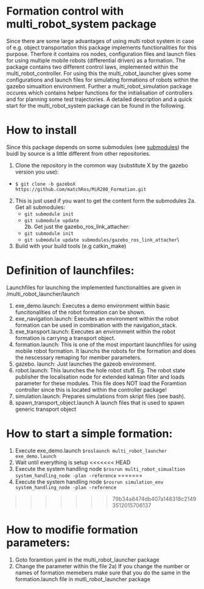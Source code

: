 # Formation control with multi_robot_system package
Since there are some large advantages of using multi robot system in case of e.g. object transportation this package implements functionalities for this purpose. Therfore it contains ros nodes, configuration files and launch files for using multiple mobile robots (differential driven) as a formation. The package contains two different control laws, implemented within the multi_robot_controller. For using this the multi_robot_launcher gives some configurations and launch files for simulating formations of robots within the gazebo simualtion environment. Further a multi_robot_simulation package occures which contains helper functions for the initialisation of controllers and for planning some test trajectories. A detailed description and a quick start for the multi_robot_system package can be found in the following.
# How to install
Since this package depends on some submodules (see [submodules](../submodules)) the buidl by source is a little different from other repositories.
1. Clone the repository in the common way (substitute X by the gazebo version you use):
  * `$ git clone -b gazeboX  https://github.com/matchRos/MiR200_Formation.git`
2. This is just used if you want to get the content form the submodules
  2a. Get all submodules: 
    * `git submodule init`
    * `git submodule update`\
  2b. Get just the gazebo_ros_link_attacher:
    * `git submodule init`
    * `git submodule update submodules/gazebo_ros_link_attacher`\
3. Build with your build tools (e.g catkin_make)

# Definition of launchfiles:
Launchfiles for launching the implemented functionalities are given in /multi_robot_launcher/launch
1. exe_demo.launch:
Executes a demo environment within basic funcitonalities of the robot formation can be shown.
2. exe_navigation.launch:
Executes an environment within the robot formation can be used in combination with the navigation_stack.
3. exe_transport.launch:
Executes an environment within the robot formation is carrying a transport object.
4. formation.launch:
This is one of the most important launchfiles for using mobile robot formation. It launchs the robots for the formation and does the nescessary remaping for member parameters.
5. gazebo. launch:
Just launches the gazeob environment.
6. robot.launch:
This launches the hole robot stuff. Eg. The robot state publisher the localisation node for extended kalman filter and loads parameter for these modules. This file does NOT load the Foramtion controller since this is located within the controller package!
7. simulation.launch:
Prepares simulations from skript files (see bash).
8. spawn_transport_object.launch
A launch files that is used to spawn generic transport object

# How to start a simple formation: 
1. Execute exe_demo.launch `$roslaunch multi_robot_launcher exe_demo.launch`
2. Wait until everything is setup
<<<<<<< HEAD
3. Execute the system handling node `$rosrun multi_robot_simualtion system_handling_node -plan -reference`
=======
3. Execute the system handling node `$rosrun simulation_env system_handling_node -plan -reference`
>>>>>>> 79b34a8474db407a148318c21493512015706137

# How to modifie formation parameters:
1. Goto foramtion.yaml in the multi_robot_launcher package
2. Change the parameter within the file
2a) If you change the number or names of formation memebers make sure that you do the same in the formation.launch file in mutli_robot_launcher package
